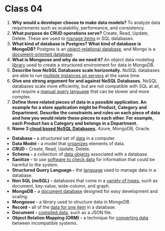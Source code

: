 # Class 04
1. **Why would a developer choose to make data models?** To analyze data requirements such as scalability, performance, and consistency.
1. **What purpose do CRUD operations serve?** Create, Read, Update, Delete. These are used to [manage items](https://www.sqlshack.com/creating-using-crud-stored-procedures/#:~:text=CRUD%20represents%20an%20acronym%20for,SELECT%2C%20UPDATE%2C%20and%20DELETE.) in SQL databases.
1. **What kind of database is Postgres? What kind of database is MongoDB?** Postgres is an [object-relational database](https://www.postgresql.org/about/#:~:text=PostgreSQL%20is%20a%20powerful%2C%20open,the%20most%20complicated%20data%20workloads.), and Mongo is a [document-oriented database](https://en.wikipedia.org/wiki/MongoDB#:~:text=MongoDB%20is%20a%20cross%2Dplatform,Side%20Public%20License%20(SSPL).). 
1. **What is Mongoose and why do we need it?** An object data modeling [library](https://devcenter.heroku.com/articles/nodejs-mongoose#:~:text=Mongoose%20is%20an%20object%20data,js%20application%20on%20Heroku.) used to create a structured environment for data in MongoDB.
1. **Describe how NoSQL Databases scale horizontally.** NoSQL databases are able to run [multiple instances on servers](https://softwareengineering.stackexchange.com/questions/194340/why-are-nosql-databases-more-scalable-than-sql) at the same time.
1. **Give one strong argument for and against NoSQL Databases.** NoSQL databases scale more efficiently, but are not compatible with SQL at all, and require a [manual query language](https://dev.to/lmolivera/everything-you-need-to-know-about-nosql-databases-3o3h#dis) that can be slower and more complex.
1. **Define three related pieces of data in a possible application. An example for a store application might be Product, Category and Department. Describe the constraints and rules on each piece of data and how you would relate these pieces to each other. For example, each Product has a Category and belongs in a Department.**
1. **Name 3 [cloud based NoSQL Databases](https://en.wikipedia.org/wiki/Cloud_database).** Azure, MongoDB, Oracle.



- **Database -** a structured set of [data](https://www.google.com/search?sxsrf=ALeKk01W0mOiSgfN3NQUQjS4_B8LNsg42g:1597646475916&q=Dictionary&stick=H4sIAAAAAAAAAONQesSoyi3w8sc9YSmZSWtOXmMU4-LzL0jNc8lMLsnMz0ssqrRiUWJKzeNZxMqFEAMA7_QXqzcAAAA&zx=1597646499392#dobs=database) in a computer.
- **Data Model -** a model that [organizes](https://en.wikipedia.org/wiki/Data_model) elements of data.
- **CRUD -** Create, Read, Update, Delete.
- **Schema -** a collection of [data objects](https://www.edureka.co/blog/schema-in-sql/#:~:text=in%20SQL%20Server%3F-,A%20Schema%20in%20SQL%20is%20a%20collection%20of%20database%20objects,have%20single%20or%20multiple%20schemas.) associated with a database.
- **Sanitize -** to use [software to check data](https://www.computerhope.com/jargon/s/sanitized-data.htm#:~:text=Sanitize%20and%20Sanitized%20data%20is,be%20harmful%20to%20the%20system.&text=If%20its%20inputs%20are%20not,such%20as%20an%20SQL%20injection.) for information that could be harmful to the system.
- **Structured Query Language -** the [language](https://en.wikipedia.org/wiki/SQL) used to manage data in a database.
- **Non SQL (noSQL) -** databases that come in a [variety of types](https://www.mongodb.com/nosql-explained), such as document, key-value, wide-column, and graph.
- **MongoDB -** a [document database](https://docs.mongodb.com/manual/) designed for easy development and scaling.
- **Mongoose -** a library used to structure data in MongoDB.
- **Record -** all of the [data for one item](https://www.cengage.com/school/corpview/RegularFeatures/DatabaseTutorial/db_elements/db_elements2.htm#:~:text=A%20record%20is%20composed%20of,rows%20in%20the%20database%20table.) in a database.
- **Document -** [compiled data](https://aws.amazon.com/nosql/document/#:~:text=A%20document%20database%20is%20a,use%20in%20their%20application%20code.), such as a JSON file.
- **Object Relation Mapping (ORM) -** a technique for [converting data](https://en.wikipedia.org/wiki/Object-relational_mapping) between incompatible systems.
